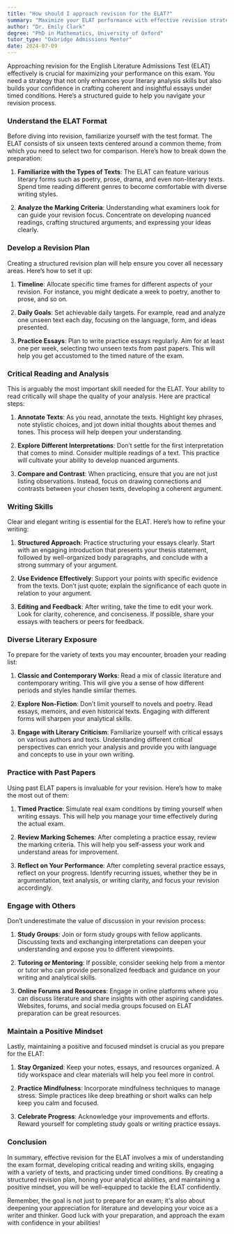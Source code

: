 ```yaml
---
title: "How should I approach revision for the ELAT?"
summary: "Maximize your ELAT performance with effective revision strategies that enhance literary analysis skills and build essay-writing confidence."
author: "Dr. Emily Clark"
degree: "PhD in Mathematics, University of Oxford"
tutor_type: "Oxbridge Admissions Mentor"
date: 2024-07-09
---
```


Approaching revision for the English Literature Admissions Test (ELAT) effectively is crucial for maximizing your performance on this exam. You need a strategy that not only enhances your literary analysis skills but also builds your confidence in crafting coherent and insightful essays under timed conditions. Here’s a structured guide to help you navigate your revision process.

### Understand the ELAT Format

Before diving into revision, familiarize yourself with the test format. The ELAT consists of six unseen texts centered around a common theme, from which you need to select two for comparison. Here’s how to break down the preparation:

1. **Familiarize with the Types of Texts**: The ELAT can feature various literary forms such as poetry, prose, drama, and even non-literary texts. Spend time reading different genres to become comfortable with diverse writing styles.

2. **Analyze the Marking Criteria**: Understanding what examiners look for can guide your revision focus. Concentrate on developing nuanced readings, crafting structured arguments, and expressing your ideas clearly.

### Develop a Revision Plan

Creating a structured revision plan will help ensure you cover all necessary areas. Here’s how to set it up:

1. **Timeline**: Allocate specific time frames for different aspects of your revision. For instance, you might dedicate a week to poetry, another to prose, and so on.

2. **Daily Goals**: Set achievable daily targets. For example, read and analyze one unseen text each day, focusing on the language, form, and ideas presented.

3. **Practice Essays**: Plan to write practice essays regularly. Aim for at least one per week, selecting two unseen texts from past papers. This will help you get accustomed to the timed nature of the exam.

### Critical Reading and Analysis

This is arguably the most important skill needed for the ELAT. Your ability to read critically will shape the quality of your analysis. Here are practical steps:

1. **Annotate Texts**: As you read, annotate the texts. Highlight key phrases, note stylistic choices, and jot down initial thoughts about themes and tones. This process will help deepen your understanding.

2. **Explore Different Interpretations**: Don’t settle for the first interpretation that comes to mind. Consider multiple readings of a text. This practice will cultivate your ability to develop nuanced arguments.

3. **Compare and Contrast**: When practicing, ensure that you are not just listing observations. Instead, focus on drawing connections and contrasts between your chosen texts, developing a coherent argument.

### Writing Skills

Clear and elegant writing is essential for the ELAT. Here’s how to refine your writing:

1. **Structured Approach**: Practice structuring your essays clearly. Start with an engaging introduction that presents your thesis statement, followed by well-organized body paragraphs, and conclude with a strong summary of your argument.

2. **Use Evidence Effectively**: Support your points with specific evidence from the texts. Don’t just quote; explain the significance of each quote in relation to your argument.

3. **Editing and Feedback**: After writing, take the time to edit your work. Look for clarity, coherence, and conciseness. If possible, share your essays with teachers or peers for feedback.

### Diverse Literary Exposure

To prepare for the variety of texts you may encounter, broaden your reading list:

1. **Classic and Contemporary Works**: Read a mix of classic literature and contemporary writing. This will give you a sense of how different periods and styles handle similar themes.

2. **Explore Non-Fiction**: Don’t limit yourself to novels and poetry. Read essays, memoirs, and even historical texts. Engaging with different forms will sharpen your analytical skills.

3. **Engage with Literary Criticism**: Familiarize yourself with critical essays on various authors and texts. Understanding different critical perspectives can enrich your analysis and provide you with language and concepts to use in your own writing.

### Practice with Past Papers

Using past ELAT papers is invaluable for your revision. Here’s how to make the most out of them:

1. **Timed Practice**: Simulate real exam conditions by timing yourself when writing essays. This will help you manage your time effectively during the actual exam.

2. **Review Marking Schemes**: After completing a practice essay, review the marking criteria. This will help you self-assess your work and understand areas for improvement.

3. **Reflect on Your Performance**: After completing several practice essays, reflect on your progress. Identify recurring issues, whether they be in argumentation, text analysis, or writing clarity, and focus your revision accordingly.

### Engage with Others

Don’t underestimate the value of discussion in your revision process:

1. **Study Groups**: Join or form study groups with fellow applicants. Discussing texts and exchanging interpretations can deepen your understanding and expose you to different viewpoints.

2. **Tutoring or Mentoring**: If possible, consider seeking help from a mentor or tutor who can provide personalized feedback and guidance on your writing and analytical skills.

3. **Online Forums and Resources**: Engage in online platforms where you can discuss literature and share insights with other aspiring candidates. Websites, forums, and social media groups focused on ELAT preparation can be great resources.

### Maintain a Positive Mindset

Lastly, maintaining a positive and focused mindset is crucial as you prepare for the ELAT:

1. **Stay Organized**: Keep your notes, essays, and resources organized. A tidy workspace and clear materials will help you feel more in control.

2. **Practice Mindfulness**: Incorporate mindfulness techniques to manage stress. Simple practices like deep breathing or short walks can help keep you calm and focused.

3. **Celebrate Progress**: Acknowledge your improvements and efforts. Reward yourself for completing study goals or writing practice essays.

### Conclusion

In summary, effective revision for the ELAT involves a mix of understanding the exam format, developing critical reading and writing skills, engaging with a variety of texts, and practicing under timed conditions. By creating a structured revision plan, honing your analytical abilities, and maintaining a positive mindset, you will be well-equipped to tackle the ELAT confidently.

Remember, the goal is not just to prepare for an exam; it's also about deepening your appreciation for literature and developing your voice as a writer and thinker. Good luck with your preparation, and approach the exam with confidence in your abilities!
    